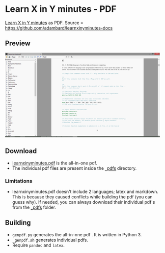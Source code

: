 # Learn X in Y minutes - PDF

[Learn X in Y minutes](http://learnxinyminutes.com) as PDF. Source = https://github.com/adambard/learnxinyminutes-docs

## Preview
![Screenshot](screenshot.png)


## Download

* [learnxinyminutes.pdf](https://github.com/aviaryan/learnxinyminutes-pdf/raw/master/learnxinyminutes.pdf) is the all-in-one pdf.
* The individual pdf files are present inside the [_pdfs](_pdfs) directory.


### Limitations

* learnxinyminutes.pdf doesn't include 2 languages; latex and markdown. This is because they caused conflicts while building the pdf (you can guess why). If needed, you can always download their individual pdf's from the [_pdfs](_pdfs) folder.
 

## Building

* `genpdf.py` generates the all-in-one pdf . It is written in Python 3.
* `_genpdf.sh` generates individual pdfs.
* Require `pandoc` and `latex`.
